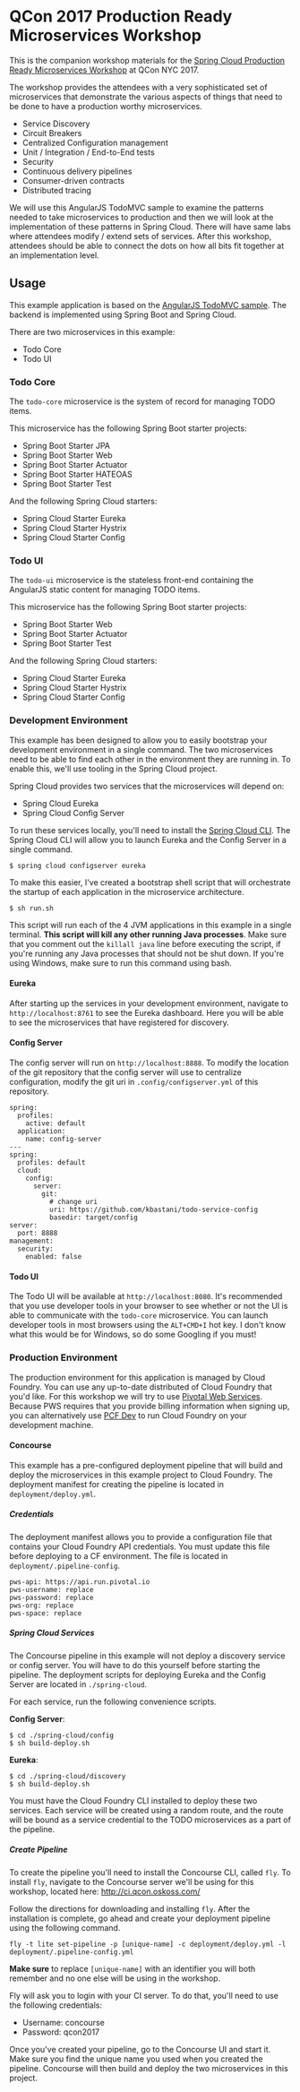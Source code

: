 # QCon 2017 Production Ready Microservices Workshop

This is the companion workshop materials for the [Spring Cloud Production Ready Microservices Workshop](https://qconnewyork.com/ny2017/workshops/implementing-production-ready-microservices-spring-cloud) at QCon NYC 2017.

The workshop provides the attendees with a very sophisticated set of microservices that demonstrate the various aspects of things that need to be done to have a production worthy microservices.

- Service Discovery
- Circuit Breakers
- Centralized Configuration management
- Unit / Integration / End-to-End tests
- Security
- Continuous delivery pipelines
- Consumer-driven contracts
- Distributed tracing

We will use this AngularJS TodoMVC sample to examine the patterns needed to take microservices to production and then we will look at the implementation of these patterns in Spring Cloud. There will have same labs where attendees modify / extend sets of services. After this workshop, attendees should be able to connect the dots on how all bits fit together at an implementation level.

## Usage

This example application is based on the [AngularJS TodoMVC sample](http://todomvc.com/). The backend is implemented using Spring Boot and Spring Cloud.

There are two microservices in this example:

- Todo Core
- Todo UI

### Todo Core

The `todo-core` microservice is the system of record for managing TODO items.

This microservice has the following Spring Boot starter projects:

- Spring Boot Starter JPA
- Spring Boot Starter Web
- Spring Boot Starter Actuator
- Spring Boot Starter HATEOAS
- Spring Boot Starter Test

And the following Spring Cloud starters:

- Spring Cloud Starter Eureka
- Spring Cloud Starter Hystrix
- Spring Cloud Starter Config

### Todo UI

The `todo-ui` microservice is the stateless front-end containing the AngularJS static content for managing TODO items.

This microservice has the following Spring Boot starter projects:

- Spring Boot Starter Web
- Spring Boot Starter Actuator
- Spring Boot Starter Test

And the following Spring Cloud starters:

- Spring Cloud Starter Eureka
- Spring Cloud Starter Hystrix
- Spring Cloud Starter Config

### Development Environment

This example has been designed to allow you to easily bootstrap your development environment in a single command. The two microservices need to be able to find each other in the environment they are running in. To enable this, we'll use tooling in the Spring Cloud project. 

Spring Cloud provides two services that the microservices will depend on:

- Spring Cloud Eureka
- Spring Cloud Config Server

To run these services locally, you'll need to install the [Spring Cloud CLI](https://cloud.spring.io/spring-cloud-cli/). The Spring Cloud CLI will allow you to launch Eureka and the Config Server in a single command.

    $ spring cloud configserver eureka

To make this easier, I've created a bootstrap shell script that will orchestrate the startup of each application in the microservice architecture.

    $ sh run.sh

This script will run each of the 4 JVM applications in this example in a single terminal. **This script will kill any other running Java processes**. Make sure that you comment out the `killall java` line before executing the script, if you're running any Java processes that should not be shut down. If you're using Windows, make sure to run this command using bash.

#### Eureka

After starting up the services in your development environment, navigate to `http://localhost:8761` to see the Eureka dashboard. Here you will be able to see the microservices that have registered for discovery.

#### Config Server

The config server will run on `http://localhost:8888`. To modify the location of the git repository that the config server will use to centralize configuration, modify the git uri in `.config/configserver.yml` of this repository.

    spring:
      profiles:
        active: default
      application:
        name: config-server
    ---
    spring:
      profiles: default
      cloud:
        config:
          server:
            git:
              # change uri
              uri: https://github.com/kbastani/todo-service-config
              basedir: target/config
    server:
      port: 8888
    management:
      security:
        enabled: false

#### Todo UI

The Todo UI will be available at `http://localhost:8080`. It's recommended that you use developer tools in your browser to see whether or not the UI is able to communicate with the `todo-core` microservice. You can launch developer tools in most browsers using the `ALT+CMD+I` hot key. I don't know what this would be for Windows, so do some Googling if you must!

### Production Environment

The production environment for this application is managed by Cloud Foundry. You can use any up-to-date distributed of Cloud Foundry that you'd like. For this workshop we will try to use [Pivotal Web Services](http://run.pivotal.io). Because PWS requires that you provide billing information when signing up, you can alternatively use [PCF Dev](https://pivotal.io/platform/pcf-tutorials/getting-started-with-pivotal-cloud-foundry-dev/introduction) to run Cloud Foundry on your development machine.

#### Concourse

This example has a pre-configured deployment pipeline that will build and deploy the microservices in this example project to Cloud Foundry. The deployment manifest for creating the pipeline is located in `deployment/deploy.yml`.

##### Credentials

The deployment manifest allows you to provide a configuration file that contains your Cloud Foundry API credentials. You must update this file before deploying to a CF environment. The file is located in `deployment/.pipeline-config`.

    pws-api: https://api.run.pivotal.io
    pws-username: replace
    pws-password: replace
    pws-org: replace
    pws-space: replace

##### Spring Cloud Services

The Concourse pipeline in this example will not deploy a discovery service or config server. You will have to do this yourself before starting the pipeline. The deployment scripts for deploying Eureka and the Config Server are located in `./spring-cloud`.

For each service, run the following convenience scripts.

**Config Server**:

    $ cd ./spring-cloud/config
    $ sh build-deploy.sh

**Eureka**:

    $ cd ./spring-cloud/discovery
    $ sh build-deploy.sh

You must have the Cloud Foundry CLI installed to deploy these two services. Each service will be created using a random route, and the route will be bound as a service credential to the TODO microservices as a part of the pipeline.

##### Create Pipeline

To create the pipeline you'll need to install the Concourse CLI, called `fly`. To install `fly`, navigate to the Concourse server we'll be using for this workshop, located here: http://ci.qcon.oskoss.com/

Follow the directions for downloading and installing `fly`. After the installation is complete, go ahead and create your deployment pipeline using the following command.

    fly -t lite set-pipeline -p [unique-name] -c deployment/deploy.yml -l deployment/.pipeline-config.yml

**Make sure** to replace `[unique-name]` with an identifier you will both remember and no one else will be using in the workshop.

Fly will ask you to login with your CI server. To do that, you'll need to use the following credentials:

  - Username: concourse
  - Password: qcon2017

Once you've created your pipeline, go to the Concourse UI and start it. Make sure you find the unique name you used when you created the pipeline. Concourse will then build and deploy the two microservices in this project.
